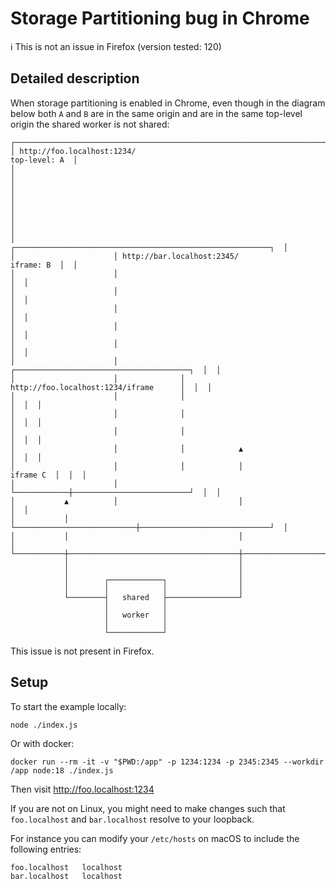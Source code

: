 # Storage Partitioning bug in Chrome

ℹ️ This is not an issue in Firefox (version tested: 120)

## Detailed description

When storage partitioning is enabled in Chrome, even though in the diagram below
both `A` and `B` are in the same origin and are in the same top-level origin the
shared worker is not shared:

```
┌───────────────────────────────────────────────────────────────────────────────────┐
│ http://foo.localhost:1234/                                          top-level: A  │
│                                                                                   │
│                                                                                   │
│                                                                                   │
│                                                                                   │
│                      ┌─────────────────────────────────────────────────────────┐  │
│                      │ http://bar.localhost:2345/                   iframe: B  │  │
│                      │                                                         │  │
│                      │                                                         │  │
│                      │                                                         │  │
│                      │                                                         │  │
│                      │                                                         │  │
│                      │              ┌───────────────────────────────────────┐  │  │
│                      │              │ http://foo.localhost:1234/iframe      │  │  │
│                      │              │                                       │  │  │
│                      │              │                                       │  │  │
│                      │              │                                       │  │  │
│                      │              │            ▲                          │  │  │
│                      │              │            │                iframe C  │  │  │
│                      │              └────────────┼──────────────────────────┘  │  │
│           ▲          │                           │                             │  │
│           │          └───────────────────────────┼─────────────────────────────┘  │
│           │                                      │                                │
└───────────┼──────────────────────────────────────┼────────────────────────────────┘
            │                                      │
            │                                      │
            │        ┌────────────┐                │
            │        │            │                │
            └────────┤   shared   ├────────────────┘
                     │            │
                     │   worker   │
                     │            │
                     └────────────┘
```

This issue is not present in Firefox.

## Setup

To start the example locally:

```bash
node ./index.js
```

Or with docker:

```
docker run --rm -it -v "$PWD:/app" -p 1234:1234 -p 2345:2345 --workdir /app node:18 ./index.js
```

Then visit http://foo.localhost:1234

If you are not on Linux, you might need to make changes such that `foo.localhost` and `bar.localhost` resolve to your loopback.

For instance you can modify your `/etc/hosts` on macOS to include the following entries:

```
foo.localhost   localhost
bar.localhost   localhost
```